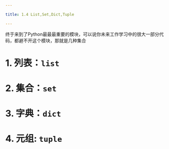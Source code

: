 ```yaml
---

title: 1.4 List,Set,Dict,Tuple

---
```


终于来到了Python最最最重要的模块，可以说你未来工作学习中的很大一部分代码，都避不开这个模块，那就是几种集合

# 1. 列表：`list`

# 2. 集合：`set`

# 3. 字典：`dict`

# 4. 元组: `tuple`
